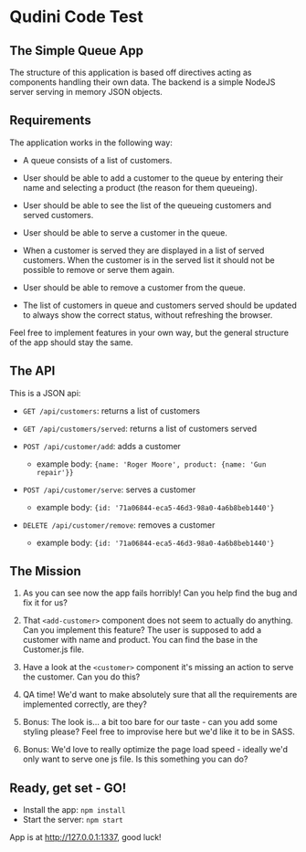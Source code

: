 # Qudini Code Test

## The Simple Queue App

The structure of this application is based off directives acting as components handling their own data. The backend is a simple
NodeJS server serving in memory JSON objects.

## Requirements

The application works in the following way:

 - A queue consists of a list of customers.

 - User should be able to add a customer to the queue by entering their name and selecting a product (the reason for them queueing).

 - User should be able to see the list of the queueing customers and served customers.

 - User should be able to serve a customer in the queue.

 - When a customer is served they are displayed in a list of served customers. When the customer is in the served list it should not be possible to remove or serve them again.

 - User should be able to remove a customer from the queue.

 - The list of customers in queue and customers served should be updated to always show the correct status, without refreshing the browser.

Feel free to implement features in your own way, but the general structure of the app should stay the same.

## The API

This is a JSON api:

 - `GET /api/customers`: returns a list of customers

 - `GET /api/customers/served`: returns a list of customers served

 - `POST /api/customer/add`: adds a customer
    - example body: `{name: 'Roger Moore', product: {name: 'Gun repair'}}`

 - `POST /api/customer/serve`: serves a customer
    - example body: `{id: '71a06844-eca5-46d3-98a0-4a6b8beb1440'}`

 - `DELETE /api/customer/remove`: removes a customer
    - example body: `{id: '71a06844-eca5-46d3-98a0-4a6b8beb1440'}`

## The Mission

 1. As you can see now the app fails horribly! Can you help find the bug and fix it for us?

 2. That ```<add-customer>``` component does not seem to actually do anything. Can you implement this feature? The user is supposed to add a customer with name and product. You can find the base in the Customer.js file.

 3. Have a look at the ```<customer>``` component it's missing an action to serve the customer. Can you do this?

 4. QA time! We'd want to make absolutely sure that all the requirements are implemented correctly, are they?

 5. Bonus: The look is... a bit too bare for our taste - can you add some styling please? Feel free to improvise here but we'd like it to be in SASS.

 6. Bonus: We'd love to really optimize the page load speed - ideally we'd only want to serve one js file. Is this something you can do?

## Ready, get set - GO!

- Install the app: `npm install`
- Start the server: `npm start`

App is at http://127.0.0.1:1337, good luck!
